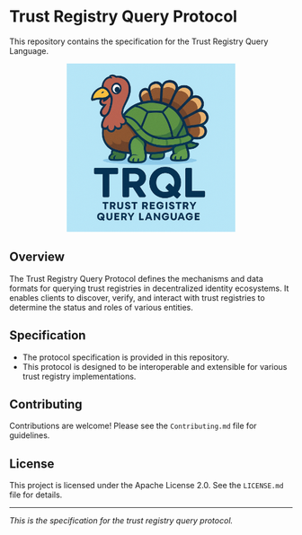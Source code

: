 # Trust Registry Query Protocol

This repository contains the specification for the Trust Registry Query Language.

<p align="center">
  <img src="logo.png" alt="Trust Registry Query Protocol Logo" width="300">
</p>

## Overview

The Trust Registry Query Protocol defines the mechanisms and data formats for querying trust registries in decentralized identity ecosystems. It enables clients to discover, verify, and interact with trust registries to determine the status and roles of various entities.

## Specification

- The protocol specification is provided in this repository.
- This protocol is designed to be interoperable and extensible for various trust registry implementations.

## Contributing

Contributions are welcome! Please see the `Contributing.md` file for guidelines.

## License

This project is licensed under the Apache License 2.0. See the `LICENSE.md` file for details.

---

*This is the specification for the trust registry query protocol.*

